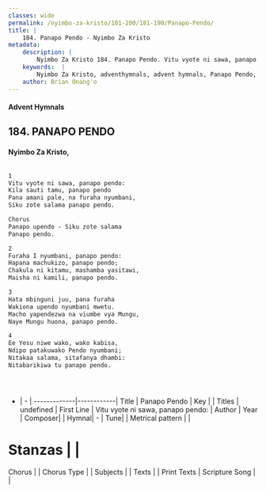 ```yaml
---
classes: wide
permalink: /nyimbo-za-kristo/101-200/181-190/Panapo-Pendo/
title: |
    184. Panapo Pendo - Nyimbo Za Kristo
metadata:
    description: |
        Nyimbo Za Kristo 184. Panapo Pendo. Vitu vyote ni sawa, panapo pendo: Kila sauti tamu, panapo pendo Pana amani pale, na furaha nyumbani, Siku zote salama panapo pendo.  Chorus Panapo upendo - Siku zote salama Panapo pendo.  
    keywords:  |
        Nyimbo Za Kristo, adventhymnals, advent hymnals, Panapo Pendo, Vitu vyote ni sawa, panapo pendo:. 
    author: Brian Onang'o
---
```


#### Advent Hymnals
## 184. PANAPO PENDO
####  Nyimbo Za Kristo,

```txt

1
Vitu vyote ni sawa, panapo pendo:
Kila sauti tamu, panapo pendo
Pana amani pale, na furaha nyumbani,
Siku zote salama panapo pendo.

Chorus
Panapo upendo - Siku zote salama
Panapo pendo.

2
Furaha I nyumbani, panapo pendo:
Hapana machukizo, panapo pendo;
Chakula ni kitamu, mashamba yasitawi,
Maisha ni kamili, panapo pendo.

3
Hata mbinguni juu, pana furaha
Wakiona upendo nyumbani mwetu.
Macho yapendezwa na viumbe vya Mungu,
Naye Mungu huona, panapo pendo.

4
Ee Yesu niwe wako, wako kabisa,
Ndipo patakuwako Pendo nyumbani;
Nitakaa salama, sitafanya dhambi:
Nitabarikiwa tu panapo pendo.





```

- |   -  |
-------------|------------|
Title | Panapo Pendo |
Key |  |
Titles | undefined |
First Line | Vitu vyote ni sawa, panapo pendo: |
Author | 
Year | 
Composer| |
Hymnal|  - |
Tune|  |
Metrical pattern | |
# Stanzas |  |
Chorus |  |
Chorus Type |  |
Subjects | |
Texts |  |
Print Texts | 
Scripture Song |  |
    
